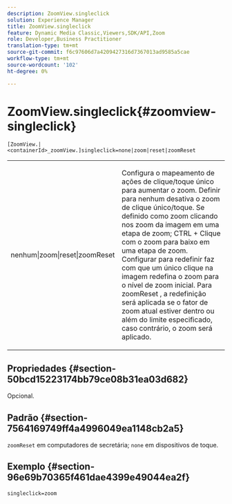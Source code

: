 ```yaml
---
description: ZoomView.singleclick
solution: Experience Manager
title: ZoomView.singleclick
feature: Dynamic Media Classic,Viewers,SDK/API,Zoom
role: Developer,Business Practitioner
translation-type: tm+mt
source-git-commit: f6c97606d7a4209427316d7367013ad9585a5cae
workflow-type: tm+mt
source-wordcount: '102'
ht-degree: 0%

---
```



# ZoomView.singleclick{#zoomview-singleclick}

`[ZoomView.|<containerId>_zoomView.]singleclick=none|zoom|reset|zoomReset`

<table id="table_82C9252157DB41B5B98505855975D2F5"> 
 <tbody> 
  <tr> 
   <td colname="col1"> <p> <span class="codeph"> nenhum|zoom|reset|zoomReset  </span> </p> </td> 
   <td colname="col2"> <p> Configura o mapeamento de ações de clique/toque único para aumentar o zoom. Definir para <span class="codeph"> nenhum </span> desativa o zoom de clique único/toque. Se definido como <span class="codeph"> zoom </span> clicando nos zoom da imagem em uma etapa de zoom; CTRL + Clique com o zoom para baixo em uma etapa de zoom. Configurar para <span class="codeph"> redefinir </span> faz com que um único clique na imagem redefina o zoom para o nível de zoom inicial. Para <span class="codeph"> zoomReset </span>, a redefinição será aplicada se o fator de zoom atual estiver dentro ou além do limite especificado, caso contrário, o zoom será aplicado. </p> </td> 
  </tr> 
 </tbody> 
</table>

## Propriedades {#section-50bcd15223174bb79ce08b31ea03d682}

Opcional.

## Padrão {#section-7564169749ff4a4996049ea1148cb2a5}

`zoomReset` em computadores de secretária;  `none` em dispositivos de toque.

## Exemplo {#section-96e69b70365f461dae4399e49044ea2f}

`singleclick=zoom`
